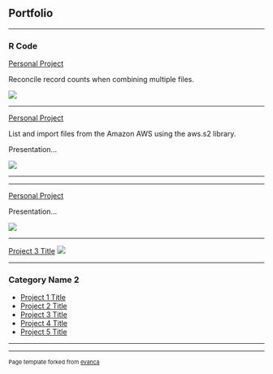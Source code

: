 ## Portfolio

---

### R Code 

[Personal Project](/sample_page)

Reconcile record counts when combining multiple files.

<img src="images/dummy_thumbnail.jpg?raw=true"/>

---
[Personal Project](/sample_page)

List and import files from the Amazon AWS using the aws.s2 library.

Presentation...

<img src="images/dummy_thumbnail.jpg?raw=true"/>

---
---
[Personal Project](/pdf/sample_presentation.pdf)

Presentation...

<img src="images/dummy_thumbnail.jpg?raw=true"/>

---
[Project 3 Title](http://example.com/)
<img src="images/dummy_thumbnail.jpg?raw=true"/>

---

### Category Name 2

- [Project 1 Title](http://example.com/)
- [Project 2 Title](http://example.com/)
- [Project 3 Title](http://example.com/)
- [Project 4 Title](http://example.com/)
- [Project 5 Title](http://example.com/)

---




---
<p style="font-size:11px">Page template forked from <a href="https://github.com/evanca/quick-portfolio">evanca</a></p>
<!-- Remove above link if you don't want to attibute -->
